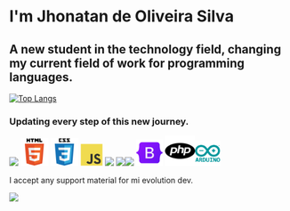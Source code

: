 <h1>I'm Jhonatan de Oliveira Silva </h1>
<h2>A new student in the technology field, changing my current field of work for programming languages.</h2>
      


[![Top Langs](https://github-readme-stats.vercel.app/api/top-langs/?username=Jhowpix&layout=compact)](https://github.com/anuraghazra/github-readme-stats)

 <h3>Updating every step of this new journey.</h3>
 
<img src="https://camo.githubusercontent.com/5fa137d222dde7b69acd22c6572a065ce3656e6ffa1f5e88c1b5c7a935af3cc6/68747470733a2f2f63646e2e6a7364656c6976722e6e65742f67682f64657669636f6e732f64657669636f6e2f69636f6e732f7673636f64652f7673636f64652d6f726967696e616c2e737667" style="width: 40px;">  <img src="https://raw.githubusercontent.com/devicons/devicon/master/icons/html5/html5-original-wordmark.svg " style="width: 50px;">  <img src="https://raw.githubusercontent.com/devicons/devicon/master/icons/css3/css3-original-wordmark.svg " style="width: 50px;">  <img src="https://raw.githubusercontent.com/devicons/devicon/master/icons/javascript/javascript-original.svg" style="width: 40px;">  <img src="https://camo.githubusercontent.com/cdd289ae72f33665800bc6a63936d5afa0454214d520945780894151112a055f/68747470733a2f2f63646e2e6a7364656c6976722e6e65742f67682f64657669636f6e732f64657669636f6e2f69636f6e732f6669676d612f6669676d612d6f726967696e616c2e737667" style="width: 40px;">  <img src="https://camo.githubusercontent.com/dc9e7e657b4cd5ba7d819d1a9ce61434bd0ddbb94287d7476b186bd783b62279/68747470733a2f2f63646e2e6a7364656c6976722e6e65742f67682f64657669636f6e732f64657669636f6e2f69636f6e732f6769742f6769742d6f726967696e616c2e737667" style="width: 40px;"><img src="https://camo.githubusercontent.com/26901b819fb10ef4e2c652aa40e24775247664d84a7597bebb66898a24dddedd/68747470733a2f2f63646e2e6a7364656c6976722e6e65742f67682f64657669636f6e732f64657669636f6e2f69636f6e732f736173732f736173732d6f726967696e616c2e737667" style="width: 50px;" >  <img src="https://raw.githubusercontent.com/devicons/devicon/master/icons/bootstrap/bootstrap-original.svg" style="width: 48px;">  <img src="https://github.com/devicons/devicon/blob/master/icons/php/php-plain.svg" style="width: 54px;"><img src="https://raw.githubusercontent.com/devicons/devicon/master/icons/arduino/arduino-original-wordmark.svg" style="width: 45px;">
<p>I accept any support material for mi evolution dev.</p> <img src="cpp_logo.svg">
 
